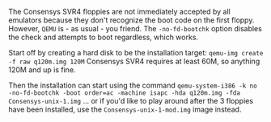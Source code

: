The Consensys SVR4 floppies are not immediately accepted by all emulators because they don't recognize the boot code on the first floppy. However, `QEMU` is - as usual - you friend. The `-no-fd-bootchk` option disables the check and attempts to boot regardless, which works.

Start off by creating a hard disk to be the installation target: `qemu-img create -f raw q120m.img 120M`
Consensys SVR4 requires at least 60M, so anything 120M and up is fine.

Then the installation can start using the command 
`qemu-system-i386 -k no -no-fd-bootchk -boot order=ac -machine isapc -hda q120m.img -fda Consensys-unix-1.img`
... or if you'd like to play around after the 3 floppies have been installed, use the `Consensys-unix-1-mod.img` image instead.
